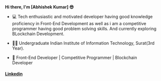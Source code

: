 <b>Hi there, I'm [Abhishek Kumar] 😎️</b>


* 💻️ Tech enthusiastic and motivated developer having good knowledge proficiency in Front-End Development as well as    i am a competitive programmer having good problem solving skills. And currently exploring BLockchain Development.

* 👨‍🎓️ Undergraduate Indian Institute of Information Technology, Surat(3rd Year).

* 📂️ Front-End Developer | Competitive Programmer | Blockchain Developer

<div style="text-align=center; border=2px solid red;">
  <h4><a href="https://www.linkedin.com/in/abhishek-kumar-426694190/">Linkedin</a></h4>
  <i class="fab fa-linkedin"></i>
</div>


